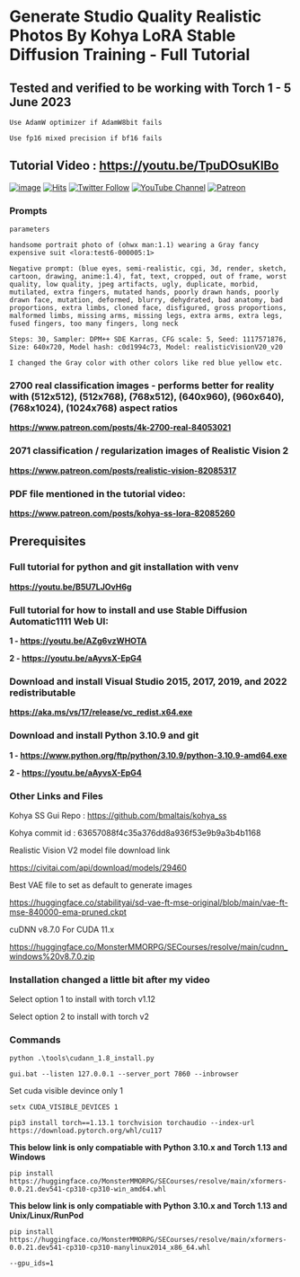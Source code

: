 
# Generate Studio Quality Realistic Photos By Kohya LoRA Stable Diffusion Training - Full Tutorial

## Tested and verified to be working with Torch 1 - 5 June 2023
```Use AdamW optimizer if AdamW8bit fails```

```Use fp16 mixed precision if bf16 fails```

## Tutorial Video : https://youtu.be/TpuDOsuKIBo

[![image](https://img.shields.io/discord/772774097734074388?label=Discord&logo=discord)](https://discord.com/servers/software-engineering-courses-secourses-772774097734074388) [![Hits](https://hits.seeyoufarm.com/api/count/incr/badge.svg?url=https%3A%2F%2Fgithub.com%2FFurkanGozukara%2FStable-Diffusion%2Fedit%2Fmain%2FTutorials%2FGenerate-Studio-Quality-Realistic-Photos-By-Kohya-LoRA-Stable-Diffusion-Training-Full-Tutorial.md&count_bg=%2379C83D&title_bg=%239E0F0F&icon=apachespark.svg&icon_color=%23E7E7E7&title=views&edge_flat=false)](https://hits.seeyoufarm.com) [![Twitter Follow](https://img.shields.io/twitter/follow/GozukaraFurkan?label=Follow&style=social)](https://twitter.com/GozukaraFurkan) [![YouTube Channel](https://img.shields.io/badge/YouTube-Channel-red?style=for-the-badge&logo=youtube)](https://www.youtube.com/SECourses) [![Patreon](https://img.shields.io/badge/Patreon-Support%20Me-f96854?style=for-the-badge&logo=patreon)](https://www.patreon.com/your_patreon_page)

### Prompts

```
parameters

handsome portrait photo of (ohwx man:1.1) wearing a Gray fancy expensive suit <lora:test6-000005:1>

Negative prompt: (blue eyes, semi-realistic, cgi, 3d, render, sketch, cartoon, drawing, anime:1.4), fat, text, cropped, out of frame, worst quality, low quality, jpeg artifacts, ugly, duplicate, morbid, mutilated, extra fingers, mutated hands, poorly drawn hands, poorly drawn face, mutation, deformed, blurry, dehydrated, bad anatomy, bad proportions, extra limbs, cloned face, disfigured, gross proportions, malformed limbs, missing arms, missing legs, extra arms, extra legs, fused fingers, too many fingers, long neck

Steps: 30, Sampler: DPM++ SDE Karras, CFG scale: 5, Seed: 1117571876, Size: 640x720, Model hash: c0d1994c73, Model: realisticVisionV20_v20

I changed the Gray color with other colors like red blue yellow etc.
```

### 2700 real classification images - performs better for reality with (512x512), (512x768), (768x512), (640x960), (960x640), (768x1024), (1024x768) aspect ratios
**https://www.patreon.com/posts/4k-2700-real-84053021**

### 2071 classification / regularization images of Realistic Vision 2
**https://www.patreon.com/posts/realistic-vision-82085317** 


### PDF file mentioned in the tutorial video:
**https://www.patreon.com/posts/kohya-ss-lora-82085260**

## Prerequisites

### Full tutorial for python and git installation with venv
**https://youtu.be/B5U7LJOvH6g**

### Full tutorial for how to install and use Stable Diffusion Automatic1111 Web UI: 
**1 - https://youtu.be/AZg6vzWHOTA**

**2 - https://youtu.be/aAyvsX-EpG4**

### Download and install Visual Studio 2015, 2017, 2019, and 2022 redistributable 
**https://aka.ms/vs/17/release/vc_redist.x64.exe**

### Download and install Python 3.10.9 and git
**1 - https://www.python.org/ftp/python/3.10.9/python-3.10.9-amd64.exe**

**2 - https://youtu.be/aAyvsX-EpG4**

### Other Links and Files

Kohya SS Gui Repo : https://github.com/bmaltais/kohya_ss 

Kohya commit id : 63657088f4c35a376dd8a936f53e9b9a3b4b1168

Realistic Vision V2 model file download link

https://civitai.com/api/download/models/29460 

Best VAE file to set as default to generate images

https://huggingface.co/stabilityai/sd-vae-ft-mse-original/blob/main/vae-ft-mse-840000-ema-pruned.ckpt 

cuDNN v8.7.0 For CUDA 11.x

https://huggingface.co/MonsterMMORPG/SECourses/resolve/main/cudnn_windows%20v8.7.0.zip


### Installation changed a little bit after my video

Select option 1 to install with torch v1.12

Select option 2 to install with torch v2


### Commands

```
python .\tools\cudann_1.8_install.py
```

```
gui.bat --listen 127.0.0.1 --server_port 7860 --inbrowser
```

Set cuda visible devince only 1

```
setx CUDA_VISIBLE_DEVICES 1
``` 

```
pip3 install torch==1.13.1 torchvision torchaudio --index-url https://download.pytorch.org/whl/cu117
```

**This below link is only compatiable with Python 3.10.x and Torch 1.13 and Windows**

```
pip install https://huggingface.co/MonsterMMORPG/SECourses/resolve/main/xformers-0.0.21.dev541-cp310-cp310-win_amd64.whl
```

**This below link is only compatiable with Python 3.10.x and Torch 1.13 and Unix/Linux/RunPod**

```
pip install https://huggingface.co/MonsterMMORPG/SECourses/resolve/main/xformers-0.0.21.dev541-cp310-cp310-manylinux2014_x86_64.whl
```

```--gpu_ids=1```
